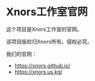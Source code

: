 # Xnors工作室官网

这个项目是Xnors工作室的官网。

该项目版权归Xnors所有。侵权必究。

我们的官网：
 - <https://xnors.github.io/>
 - <https://xnors.us.kg/>